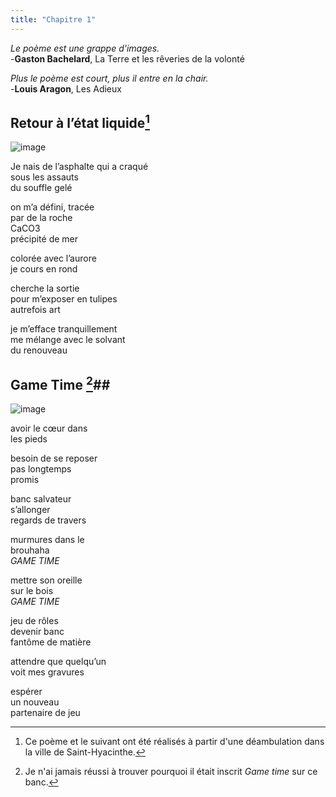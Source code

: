 ```yaml
---
title: "Chapitre 1"
---
```


*Le poème est une grappe d'images.*                                                                                                      
-**Gaston Bachelard**, La Terre et les rêveries de la volonté
 
 
 
*Plus le poème est court, plus il entre en la chair.*                                                                                    
-**Louis Aragon**, Les Adieux







## Retour à l’état liquide[^1] ##

![image](https://user-images.githubusercontent.com/125372688/229929511-1e6cade3-e1e1-4249-a719-c16388b538e7.png)




Je nais de l’asphalte qui a craqué                                                                                                          
sous les assauts                                                                                                                            
du souffle gelé 
                                                          

on m’a défini, tracée                                                                                                                        
par de la roche                                                                                                                         
CaCO3                                                                                                                                       
précipité de mer 

colorée avec l’aurore                                                                                                                     
je cours en rond 
            
cherche la sortie                                                                                                                       
pour m’exposer en tulipes                                                                                                            
autrefois art 

je m’efface tranquillement                                                                                                                 
me mélange avec le solvant                                                                                                                
du renouveau 

 [^1]: Ce poème et le suivant ont été réalisés à partir d'une déambulation dans la ville de Saint-Hyacinthe.                                                                                                                                               

## Game Time [^2]##

![image](https://user-images.githubusercontent.com/125372688/229929331-cdd9ea77-6ea3-4b0c-be76-47bdbd415cc9.png)


avoir le cœur dans                                                                                                                       
les pieds

besoin de se reposer                                                                                                                   
pas longtemps                                                                                                                             
promis 

banc salvateur                                                                                                                          
s’allonger                                                                                                                         
regards de travers

murmures dans le                                                                                                                      
brouhaha                                                                                                                                 
*GAME TIME* 

mettre son oreille                                                                                                                     
sur le bois                                                                                                                           
*GAME TIME* 

jeu de rôles                                                                                                                         
devenir banc                                                                                                                        
fantôme de matière  

attendre que quelqu’un                                                                                                                
voit mes gravures                                                           

espérer                                                                                                                                 
un nouveau                     
partenaire de jeu                            

[^2]: Je n'ai jamais réussi à trouver pourquoi il était inscrit *Game time* sur ce banc.
